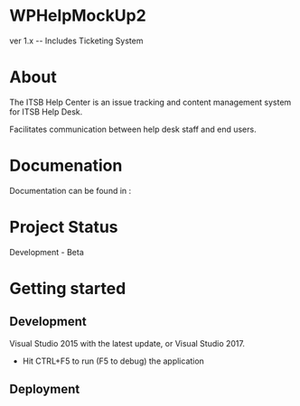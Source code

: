 # WPHelpMockUp2
ver 1.x -- Includes Ticketing System


About
==========
The ITSB Help Center is an issue tracking and content management system for ITSB Help Desk.

Facilitates communication between help desk staff and end users. 


Documenation
===========
Documentation can be found in :

Project Status
===========

Development - Beta

Getting started
===========

Development
-----------

Visual Studio 2015 with the latest update, or Visual Studio 2017. 

- Hit CTRL+F5 to run (F5 to debug) the application


Deployment
-----------

